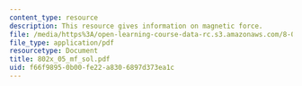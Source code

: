 ```yaml
---
content_type: resource
description: This resource gives information on magnetic force.
file: /media/https%3A/open-learning-course-data-rc.s3.amazonaws.com/8-02x-physics-ii-electricity-magnetism-with-an-experimental-focus-spring-2005/f66f98950b00fe22a8306897d373ea1c_802x_05_mf_sol.pdf
file_type: application/pdf
resourcetype: Document
title: 802x_05_mf_sol.pdf
uid: f66f9895-0b00-fe22-a830-6897d373ea1c
---
```

